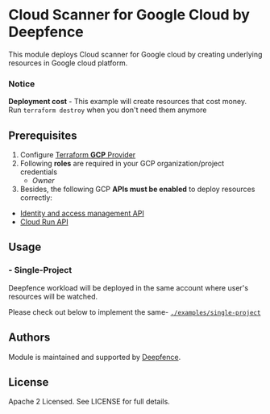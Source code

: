 # Cloud Scanner for Google Cloud by Deepfence

This module deploys Cloud scanner for Google cloud by creating underlying resources in Google cloud platform.

### Notice
**Deployment cost** - This example will create resources that cost money.<br/>Run `terraform destroy` when you don't need them anymore

## Prerequisites

1. Configure [Terraform **GCP** Provider](https://registry.terraform.io/providers/hashicorp/google/latest/docs)
1. Following **roles** are required in your GCP organization/project credentials
   * _Owner_
1. Besides, the following GCP **APIs must be enabled** to deploy resources correctly:

* [Identity and access management API](https://console.cloud.google.com/marketplace/product/google/iam.googleapis.com)
* [Cloud Run API](https://console.cloud.google.com/marketplace/product/google/run.googleapis.com)


## Usage

### - Single-Project

Deepfence workload will be deployed in the same account where user's resources will be watched.

Please check out below to implement the same-
[`./examples/single-project`](examples/single-project)

## Authors

Module is maintained and supported by [Deepfence](https://deepfence.io/).

## License

Apache 2 Licensed. See LICENSE for full details.


